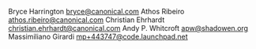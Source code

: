 Bryce Harrington <bryce@canonical.com>
Athos Ribeiro <athos.ribeiro@canonical.com>
Christian Ehrhardt <christian.ehrhardt@canonical.com>
Andy P. Whitcroft <apw@shadowen.org>
Massimiliano Girardi <mp+443747@code.launchpad.net>
